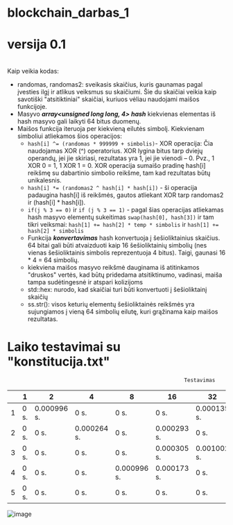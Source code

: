 # blockchain_darbas_1
# versija 0.1

<br> Kaip veikia kodas: 
* randomas, randomas2: sveikasis skaičius, kuris gaunamas pagal įvesties ilgį ir atlikus veiksmus su skaičiumi. Šie du skaičiai veikia kaip savotiški "atsitiktiniai" skaičiai, kuriuos vėliau naudojami maišos funkcijoje.
* Masyvo ***array<unsigned long long, 4> hash***  kiekvienas elementas iš hash masyvo gali laikyti 64 bitus duomenų.
* Maišos funkcija iteruoja per kiekvieną eilutės simbolį. Kiekvienam simboliui atliekamos šios operacijos: 
  * ``` hash[i] ^= (randomas * 999999 + simbolis) ```- XOR operacija: Čia naudojamas XOR (^) operatorius. XOR lygina bitus tarp dviejų operandų, jei jie skiriasi, rezultatas yra 1, jei jie vienodi – 0. Pvz., 1 XOR 0 = 1, 1 XOR 1 = 0. XOR operacija sumaišo pradinę hash[i] reikšmę su dabartinio simbolio reikšme, tam kad rezultatas būtų unikalesnis.
  * ```hash[i] *= (randomas2 ^ hash[i] * hash[i])``` - ši operacija padaugina hash[i] iš reikšmės, gautos atliekant XOR tarp randomas2 ir (hash[i] * hash[i]).
  * ```if(j % 3 == 0)``` ir ```if (j % 3 == 1)``` - pagal šias operacijas atliekamas hash masyvo elementų sukeitimas ```swap(hash[0], hash[3])``` ir tam tikri veiksmai: ```hash[1] += hash[2] * temp * simbolis``` ir ```hash[1] += hash[2] * simbolis```
  * Funkcija ***konvertavimas*** hash konvertuoja į šešioliktainius skaičius. 64 bitai gali būti atvaizduoti kaip 16 šešioliktainių simbolių (nes vienas šešioliktainis simbolis reprezentuoja 4 bitus). Taigi, gaunasi 16 * 4 = 64 simbolių.
  * kiekviena maišos masyvo reikšmė dauginama iš atitinkamos "druskos" vertės, kad būtų pridedama atsitiktinumo, vadinasi, maiša tampa sudėtingesnė ir atspari kolizijoms
  * std::hex: nurodo, kad skaičiai turi būti konvertuoti į šešioliktainį skaičių
  * ss.str(): visos keturių elementų šešioliktainės reikšmės yra sujungiamos į vieną 64 simbolių eilutę, kuri grąžinama kaip maišos rezultatas.
 
# Laiko testavimai su "konstitucija.txt"
                                                             Testavimas
|     | 1      |  2          | 4           | 8           | 16          | 32          | 64          | 128         | 256         | 512         | 789         |
| --- | ------ | ----------- | ----------- | ----------- | ----------- | ----------- | ----------- | ----------- | ----------- | ----------- | ----------- |
| 1   | 0 s.   | 0.000996 s. | 0 s.        | 0 s.        | 0 s.        | 0.000135 s. | 0 s.        | 0.000996 s. | 0.003294 s. | 0.004009 s. | 0.006975 s. |
| 2   | 0 s.   | 0 s.        | 0.000264 s. | 0 s.        | 0.000293 s. | 0 s.        | 0.000998 s. | 0.001998 s. | 0.004045 s. | 0.007025 s. | 0.007025 s. |
| 3   | 0 s.   | 0 s.        | 0 s.        | 0 s.        | 0.000305 s. | 0.001002 s. | 0.000998 s. | 0.003078 s. | 0.004076 s. | 0.006847 s. | 0.006847 s. |
| 4   | 0 s.   | 0 s.        | 0 s.        | 0.000996 s. | 0.000173 s. | 0 s.        | 0.000995 s. | 0.001994 s. | 0.006155 s. | 0.006021 s. | 0.006847 s. |
| 5   | 0 s.   | 0 s.        | 0 s.        | 0 s.        | 0 s.        | 0 s.        | 0.000998 s. | 0.001996 s. | 0.004627 s. | 0.00803 s.  | 0.00803 s.  | 

![image](https://github.com/user-attachments/assets/b629bed6-e2dd-4896-b762-80c295c75a3b) <br>


